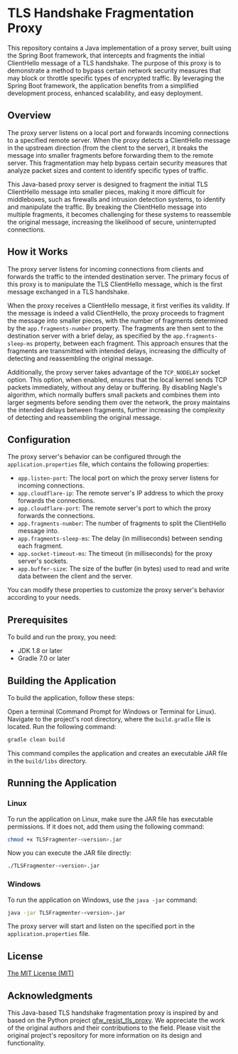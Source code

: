 # TLS Handshake Fragmentation Proxy

This repository contains a Java implementation of a proxy server, built using the Spring Boot framework, that intercepts
and fragments the initial ClientHello message of a TLS handshake. The purpose of this proxy is to demonstrate a method
to bypass certain network security measures that may block or throttle specific types of encrypted traffic. By
leveraging the Spring Boot framework, the application benefits from a simplified development process, enhanced
scalability, and easy deployment.

## Overview

The proxy server listens on a local port and forwards incoming connections to a specified remote server. When the proxy
detects a ClientHello message in the upstream direction (from the client to the server), it breaks the message into
smaller fragments before forwarding them to the remote server. This fragmentation may help bypass certain security
measures that analyze packet sizes and content to identify specific types of traffic.

This Java-based proxy server is designed to fragment the initial TLS ClientHello message into smaller pieces, making it
more difficult for middleboxes, such as firewalls and intrusion detection systems, to identify and manipulate the
traffic. By breaking the ClientHello message into multiple fragments, it becomes challenging for these systems to
reassemble the original message, increasing the likelihood of secure, uninterrupted connections.

## How it Works

The proxy server listens for incoming connections from clients and forwards the traffic to the intended destination
server. The primary focus of this proxy is to manipulate the TLS ClientHello message, which is the first message
exchanged in a TLS handshake.

When the proxy receives a ClientHello message, it first verifies its validity. If the message is indeed a valid
ClientHello, the proxy proceeds to fragment the message into smaller pieces, with the number of fragments determined by
the `app.fragments-number` property. The fragments are then sent to the destination server with a brief delay, as
specified by the `app.fragments-sleep-ms` property, between each fragment. This approach ensures that the fragments are
transmitted with intended delays, increasing the difficulty of detecting and reassembling the original message.

Additionally, the proxy server takes advantage of the `TCP_NODELAY` socket option. This option, when enabled, ensures
that the local kernel sends TCP packets immediately, without any delay or buffering. By disabling Nagle's algorithm,
which normally buffers small packets and combines them into larger segments before sending them over the network, the
proxy maintains the intended delays between fragments, further increasing the complexity of detecting and reassembling
the original message.

## Configuration

The proxy server's behavior can be configured through the `application.properties` file, which contains the following
properties:

* `app.listen-port`: The local port on which the proxy server listens for incoming connections.
* `app.cloudflare-ip`: The remote server's IP address to which the proxy forwards the connections.
* `app.cloudflare-port`: The remote server's port to which the proxy forwards the connections.
* `app.fragments-number`: The number of fragments to split the ClientHello message into.
* `app.fragments-sleep-ms`: The delay (in milliseconds) between sending each fragment.
* `app.socket-timeout-ms`: The timeout (in milliseconds) for the proxy server's sockets.
* `app.buffer-size`: The size of the buffer (in bytes) used to read and write data between the client and the server.

You can modify these properties to customize the proxy server's behavior according to your needs.

## Prerequisites

To build and run the proxy, you need:

* JDK 1.8 or later
* Gradle 7.0 or later

## Building the Application

To build the application, follow these steps:

Open a terminal (Command Prompt for Windows or Terminal for Linux).
Navigate to the project's root directory, where the `build.gradle` file is located.
Run the following command:

```sh
gradle clean build
```

This command compiles the application and creates an executable JAR file in the `build/libs` directory.

## Running the Application

### Linux

To run the application on Linux, make sure the JAR file has executable permissions. If it does not, add them using the
following command:

```sh
chmod +x TLSFragmenter-<version>.jar
```

Now you can execute the JAR file directly:

```sh
./TLSFragmenter-<version>.jar
```

### Windows

To run the application on Windows, use the `java -jar` command:

```sh
java -jar TLSFragmenter-<version>.jar
```

The proxy server will start and listen on the specified port in the `application.properties` file.

## License

[The MIT License (MIT)](https://raw.githubusercontent.com/filtershekanha/TLSFragmenter/master/LICENSE)

## Acknowledgments

This Java-based TLS handshake fragmentation proxy is inspired by and based on the Python
project [gfw_resist_tls_proxy](https://github.com/GFW-knocker/gfw_resist_tls_proxy). We appreciate the work of the
original authors and their contributions to the field. Please visit the original project's repository for more
information on its design and functionality.
